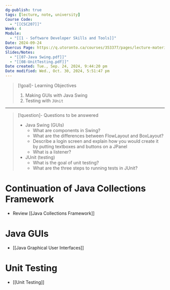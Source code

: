 ```yaml
---
dg-publish: true
tags: [lecture, note, university]
Course Code:
  - "[[CSC207]]"
Week: 4
Module:
  - "[[1 - Software Developer Skills and Tools]]"
Date: 2024-09-24
Quercus Page: https://q.utoronto.ca/courses/353377/pages/lecture-materials-for-week-4?module_item_id=6125916
Slides/Notes:
  - "[[07-Java Swing.pdf]]"
  - "[[08-UnitTesting.pdf]]"
Date created: Tue., Sep. 24, 2024, 9:44:20 pm
Date modified: Wed., Oct. 30, 2024, 5:51:47 pm
---
```


> [!goal]- Learning Objectives
>
> 1. Making GUIs with Java Swing
> 2. Testing with `JUnit`

---

> [!question]- Questions to be answered
>
> - Java Swing (GUIs)
>     - What are components in Swing?
>     - What are the differences between FlowLayout and BoxLayout?
>     - Describe a login screen and explain how you would create it by putting textboxes and buttons on a JPanel
>     - What is a listener?
> - JUnit (testing)
>     - What is the goal of unit testing?
>     - What are the three steps to running tests in JUnit?

# Continuation of Java Collections Framework

- Review [[Java Collections Framework]]

# Java GUIs

- [[Java Graphical User Interfaces]]

# Unit Testing

- [[Unit Testing]]
